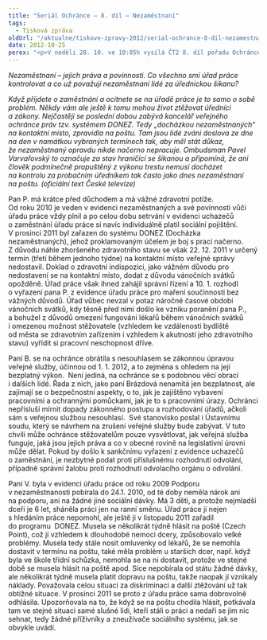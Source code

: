 ```yaml
---
title: "Seriál Ochránce – 8. díl – Nezaměstnaní"
tags:
  - Tisková zpráva
oldUrl: "/aktualne/tiskove-zpravy-2012/serial-ochrance-8-dil-nezamestnani"
date: 2012-10-25
perex: "<p>V neděli 28. 10. ve 10:05h vysílá ČT2 8. díl pořadu Ochránce, tentokrát o problémech nezaměstnaných. Reprízu dílu uvidíte na ČT2 v úterý 30. 10. v 9:00h.</p>"
---
```


<!-- imported from the old website -->

<p><em>Nezaměstnaní – jejich práva a povinnosti. Co všechno smí úřad práce kontrolovat a co už považují nezaměstnaní lidé za úřednickou šikanu? </em></p><p><em>Když přijdete o zaměstnání a ocitnete se na úřadě práce je to samo o sobě problém. Někdy vám ale ještě k tomu mohou život ztěžovat úředníci a zákony. Nejčastěji se poslední dobou zabývá kancelář veřejného ochránce práv tzv. systémem DONEZ. Tedy „docházkou nezaměstnaných“ na kontaktní místo, zpravidla na poštu. Tam jsou lidé zváni doslova ze dne na den v namátkou vybraných termínech tak, aby měl stát důkaz, že nezaměstnaný opravdu nikde načerno nepracuje. Ombudsman Pavel Varvařovský to označuje za stav hraničící se šikanou a připomíná, že ani člověk podmínečně propuštěný z výkonu trestu nemusí docházet na kontrolu za probačním úředníkem tak často jako dnes nezaměstnaní na poštu. (oficiální text České televize)</em></p><p>Pan P. má krátce před důchodem a má vážné zdravotní potíže. Od roku 2010 je veden v evidenci nezaměstnaných a své povinnosti vůči úřadu práce vždy plnil a po celou dobu setrvání v evidenci uchazečů o zaměstnání úřadu práce si navíc individuálně platil sociální pojištění. V prosinci 2011 byl zařazen do systému DONEZ (Docházka nezaměstnaných), jehož proklamovaným účelem je boj s prací načerno. Z důvodu náhle zhoršeného zdravotního stavu se však 22. 12. 2011 v určený termín (třetí během jednoho týdne) na kontaktní místo veřejné správy nedostavil. Doklad o zdravotní indispozici, jako vážném důvodu pro nedostavení se na kontaktní místo, dodat z důvodu vánočních svátků opožděně. Úřad práce však ihned zahájil správní řízení a 10. 1. rozhodl o vyřazení pana P. z evidence úřadu práce pro maření součinnosti bez vážných důvodů. Úřad vůbec nevzal v potaz náročné časové období vánočních svátků, kdy těsně před nimi došlo ke vzniku poranění pana P., a bohužel z důvodů omezení fungování lékařů během vánočních svátků i omezenou možnost stěžovatele (vzhledem ke vzdálenosti bydliště od města se zdravotním zařízením i vzhledem k akutnosti jeho zdravotního stavu) vyřídit si pracovní neschopnost dříve.</p><p>Paní B. se na ochránce obrátila s nesouhlasem se zákonnou úpravou veřejné služby, účinnou od 1. 1. 2012, a to zejména s ohledem na její bezplatný výkon.  Není jediná, na ochránce se s podobnou věcí obrací i dalších lidé. Řada z nich, jako paní Brázdová nenamítá jen bezplatnost, ale zajímají se o bezpečnostní aspekty, o to, jak je zajištěno vybavení pracovními a ochrannými pomůckami, jak je to s pracovními úrazy. Ochránci nepřísluší mírnit dopady zákonného postupu a rozhodování úřadů, ačkoli sám s veřejnou službou nesouhlasí.  Své stanovisko poslal i Ústavnímu soudu, který se návrhem na zrušení veřejné služby bude zabývat. V tuto chvíli může ochránce stěžovatelům pouze vysvětlovat, jak veřejná služba funguje, jaká jsou jejich práva a co v obecné rovině na legislativní úrovni může dělat. Pokud by došlo k sankčnímu vyřazení z evidence uchazečů o zaměstnání, je nezbytné podat proti příslušnému rozhodnutí odvolání, případně správní žalobu proti rozhodnutí odvolacího orgánu o odvolání. </p><p>Paní V. byla v evidenci úřadu práce od roku 2009 Podporu v nezaměstnanosti pobírala do 24.1. 2010, od té doby neměla nárok ani na podporu, ani na žádné jiné sociální dávky. Má 3 děti, a protože nejmladší dceři je 6 let, sháněla práci jen na ranní směnu. Úřad práce jí nejen s hledáním práce nepomohl, ale ještě ji v listopadu 2011 zařadil do programu  DONEZ. Musela se několikrát týdně hlásit na poště (Czech Point), což jí vzhledem k dlouhodobé nemoci dcery, způsobovalo velké problémy. Musela tedy stále nosit omluvenky od lékařů, že se nemohla dostavit v termínu na poštu, také měla problém u starších dcer, např. když byla ve škole třídní schůzka, nemohla se na ni dostavit, protože ve stejné době se musela hlásit na poště apod. Sice nepobírala od státu žádné dávky, ale několikrát týdně musela platit dopravu na poštu, takže naopak jí vznikaly náklady. Považovala celou situaci za diskriminaci a další ztěžování už tak obtížné situace. V prosinci 2011 se proto z úřadu práce sama dobrovolně odhlásila. Upozorňovala na to, že když se na poštu chodila hlásit, potkávala tam ve stejné situaci samé slušné lidi, kteří stáli o práci a nedaří se jim nic sehnat, tedy žádné příživníky a zneužívače sociálního systému, jak se obvykle uvádí.</p>

